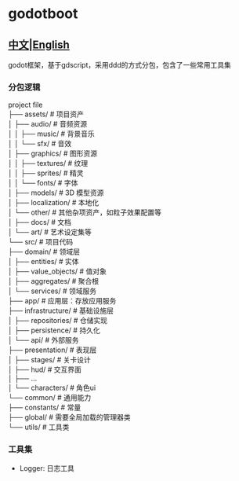 # godotboot
## [中文](README.md)|[English](README_EN.md)
godot框架，基于gdscript，采用ddd的方式分包，包含了一些常用工具集

### 分包逻辑
project file  
├── assets/           # 项目资产  
│   ├── audio/        # 音频资源  
│   │   ├── music/    # 背景音乐  
│   │   └── sfx/      # 音效  
│   ├── graphics/     # 图形资源  
│   │   ├── textures/ # 纹理  
│   │   ├── sprites/  # 精灵  
│   │   └── fonts/    # 字体  
│   ├── models/       # 3D 模型资源  
│   ├── localization/ # 本地化  
│   └── other/        # 其他杂项资产，如粒子效果配置等  
│       ├── docs/     # 文档  
│       └── art/      # 艺术设定集等  
└── src/              # 项目代码  
	├── domain/       # 领域层  
	│   ├── entities/ # 实体  
	│   ├── value_objects/ # 值对象  
	│   ├── aggregates/ # 聚合根  
	│   └── services/ # 领域服务  
	├── app/          # 应用层：存放应用服务  
	├── infrastructure/ # 基础设施层  
	│   ├── repositories/ # 仓储实现  
	│   ├── persistence/ # 持久化  
	│   └── api/ # 外部服务  
	├── presentation/ # 表现层  
	│   ├── stages/   # 关卡设计  
	│   ├── hud/      # 交互界面  
	│   ├── ...  
	│   └── characters/  # 角色ui  
	└── common/       # 通用能力  
		├── constants/ # 常量  
		├── global/   # 需要全局加载的管理器类  
		└── utils/     # 工具类
		
### 工具集
+ Logger: 日志工具